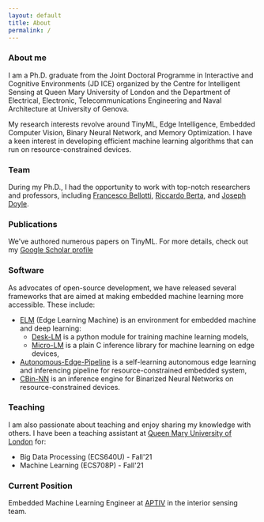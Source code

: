 ```yaml
---
layout: default
title: About
permalink: /
---
```

### About me
<div align="left"> I am a Ph.D. graduate from the Joint Doctoral Programme in Interactive and Cognitive Environments (JD ICE) organized by the Centre for Intelligent Sensing at Queen Mary University of London and the Department of Electrical, Electronic, Telecommunications Engineering and Naval Architecture at University of Genova. 

My research interests revolve around TinyML, Edge Intelligence, Embedded Computer Vision, Binary Neural Network, and Memory Optimization. I have a keen interest in developing efficient machine learning algorithms that can run on resource-constrained devices. </div>

### Team
During my Ph.D., I had the opportunity to work with top-notch researchers and professors, including [Francesco Bellotti](http://phd-jdice.diten.unige.it/index.php/team/board-members/item/19-francesco-bellotti), [Riccardo Berta](https://about.me/riccardo.berta), and [Joseph Doyle](http://eecs.qmul.ac.uk/profiles/doylejoseph.html).

### Publications
We've authored numerous papers on TinyML. For more details, check out my <a href="https://scholar.google.com/citations?user=x3TEgPQAAAAJ&hl=en">Google Scholar profile</a>

### Software
As advocates of open-source development, we have released several frameworks that are aimed at making embedded machine learning more accessible. These include:

* [ELM](https://github.com/Edge-Learning-Machine) (Edge Learning Machine) is an environment for embedded machine and deep learning:
  - [Desk-LM](https://github.com/Edge-Learning-Machine/Desk-LM) is a python module for training machine learning models,
  - [Micro-LM](https://github.com/Edge-Learning-Machine/Micro-LM) is a plain C inference library for machine learning on edge devices,
* [Autonomous-Edge-Pipeline](https://github.com/Edge-Learning-Machine/Autonomous-Edge-Pipeline) is a self-learning autonomous edge learning and inferencing pipeline for resource-constrained embedded system,
* [CBin-NN](https://edge-learning-machine.github.io/CBin-NN/) is an inference engine for Binarized Neural Networks on resource-constrained devices.

### Teaching
I am also passionate about teaching and enjoy sharing my knowledge with others. I have been a teaching assistant at [Queen Mary University of London](https://www.qmul.ac.uk/) for:
- Big Data Processing (ECS640U) - Fall'21
- Machine Learning (ECS708P) - Fall'21

### Current Position
Embedded Machine Learning Engineer at [APTIV](https://www.aptiv.com/) in the interior sensing team.

